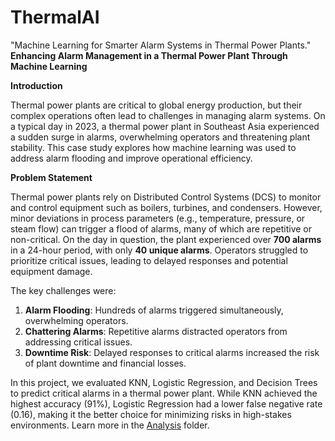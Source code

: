 # ThermalAI
"Machine Learning for Smarter Alarm Systems in Thermal Power Plants."
**Enhancing Alarm Management in a Thermal Power Plant Through Machine Learning**

**Introduction**

Thermal power plants are critical to global energy production, but their complex operations often lead to challenges in managing alarm systems. On a typical day in 2023, a thermal power plant in Southeast Asia experienced a sudden surge in alarms, overwhelming operators and threatening plant stability. This case study explores how machine learning was used to address alarm flooding and improve operational efficiency.

**Problem Statement**

Thermal power plants rely on Distributed Control Systems (DCS) to monitor and control equipment such as boilers, turbines, and condensers. However, minor deviations in process parameters (e.g., temperature, pressure, or steam flow) can trigger a flood of alarms, many of which are repetitive or non-critical. On the day in question, the plant experienced over **700 alarms** in a 24-hour period, with only **40 unique alarms**. Operators struggled to prioritize critical issues, leading to delayed responses and potential equipment damage.

The key challenges were:

1. **Alarm Flooding**: Hundreds of alarms triggered simultaneously, overwhelming operators.
2. **Chattering Alarms**: Repetitive alarms distracted operators from addressing critical issues.
3. **Downtime Risk**: Delayed responses to critical alarms increased the risk of plant downtime and financial losses.

 In this project, we evaluated KNN, Logistic Regression, and Decision Trees to predict critical alarms in a thermal power plant. While KNN achieved the highest accuracy (91%), Logistic Regression had a lower false negative rate (0.16), making it the better choice for minimizing risks in high-stakes environments. Learn more in the [Analysis](/Analysis) folder.
